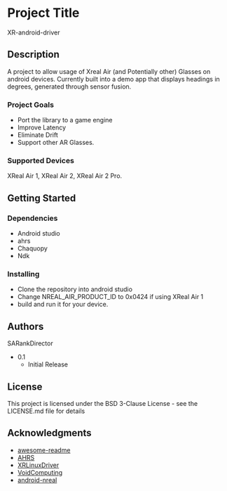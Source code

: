 # Project Title

XR-android-driver

## Description

A project to allow usage of Xreal Air (and Potentially other) Glasses on android devices. Currently built into a demo app that displays headings in degrees, generated through sensor fusion.

### Project Goals
- Port the library to a game engine
- Improve Latency
- Eliminate Drift
- Support other AR Glasses.

### Supported Devices
XReal Air 1, XReal Air 2, XReal Air 2 Pro.

## Getting Started

### Dependencies

- Android studio
- ahrs
- Chaquopy
- Ndk

### Installing

- Clone the repository into android studio
- Change NREAL_AIR_PRODUCT_ID to 0x0424 if using XReal Air 1
- build and run it for your device.


## Authors


SARankDirector

* 0.1
    * Initial Release

## License

This project is licensed under the BSD 3-Clause License - see the LICENSE.md file for details

## Acknowledgments

* [awesome-readme](https://github.com/matiassingers/awesome-readme)
* [AHRS](https://github.com/Mayitzin/ahrs)
* [XRLinuxDriver]((https://github.com/wheaney/XRLinuxDriver))
* [VoidComputing](https://voidcomputing.hu/)
* [android-nreal](https://github.com/enricoros/android-nreal)
